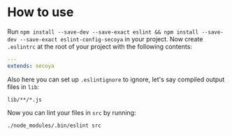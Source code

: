 # How to use

Run `npm install --save-dev --save-exact eslint && npm install --save-dev --save-exact eslint-config-secoya` in your project.
Now create `.eslintrc` at the root of your project with the following contents:

```yml
---
extends: secoya
```

Also here you can set up `.eslintignore` to ignore, let's say compiled output files in `lib`:

```
lib/**/*.js
```

Now you can lint your files in `src` by running:

```
./node_modules/.bin/eslint src
```
